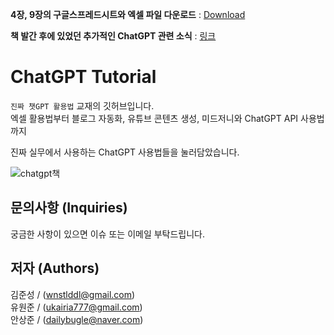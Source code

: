 **4장, 9장의 구글스프레드시트와 엑셀 파일 다운로드** : [Download](https://github.com/wikibook/chatgpt-recipes/archive/refs/heads/main.zip)  

**책 발간 후에 있었던 추가적인 ChatGPT 관련 소식** : [링크](https://github.com/chatgpt-kr/chatgpt-tutorial/tree/main/%EC%B6%94%EA%B0%80%20%EC%97%85%EB%8D%B0%EC%9D%B4%ED%8A%B8%20%EA%B4%80%EB%A0%A8%20%EA%B3%B5%EC%A7%80)

# ChatGPT Tutorial
`진짜 챗GPT 활용법` 교재의 깃허브입니다.  
엑셀 활용법부터 블로그 자동화, 유튜브 콘텐츠 생성, 미드저니와 ChatGPT API 사용법까지  

진짜 실무에서 사용하는 ChatGPT 사용법들을 눌러담았습니다.

![chatgpt책](https://user-images.githubusercontent.com/73151616/224004101-59bd9ac2-4670-4527-b363-017a3371b60e.jpg)

문의사항 (Inquiries)
---
궁금한 사항이 있으면 이슈 또는 이메일 부탁드립니다.

저자 (Authors)
---
김준성 / (wnstlddl@gmail.com)  
유원준 / (ukairia777@gmail.com)  
안상준 / (dailybugle@naver.com)
